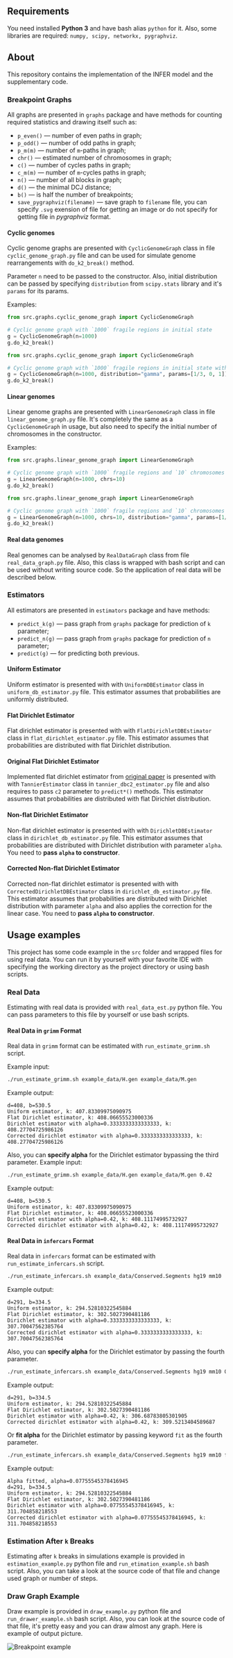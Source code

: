 ## Requirements
You need installed **Python 3** and have bash alias `python` for it. 
Also, some libraries are required: `numpy, scipy, networkx, pygraphviz`.

## About
This repository contains the implementation of the INFER model and the supplementary code.

### Breakpoint Graphs
All graphs are presented in `graphs` package and have methods for counting required statistics and drawing itself such as:
- `p_even()` — number of even paths in graph;
- `p_odd()` — number of odd paths in graph;
- `p_m(m)` — number of `m`-paths in graph;
- `chr()` — estimated number of chromosomes in graph;
- `c()` — number of cycles paths in graph;
- `c_m(m)` — number of `m`-cycles paths in graph;
- `n()` — number of all blocks in graph;
- `d()` — the minimal DCJ distance;
- `b()` — is half the number of breakpoints;
- `save_pygraphviz(filename)` — save graph to `filename` file, 
you can specify `.svg` exension of file for getting an image or do not specify for getting file in *pygraphviz* format.

#### Cyclic genomes
Cyclic genome graphs are presented with `CyclicGenomeGraph` class in file `cyclic_genome_graph.py` file 
and can be used for simulate genome rearrangements with `do_k2_break()` method. 

Parameter `n` need to be passed to the constructor.
Also, initial distribution can be passed by specifying `distribution` from `scipy.stats` library and it's `params` for its params.

Examples:
```python
from src.graphs.cyclic_genome_graph import CyclicGenomeGraph

# Cyclic genome graph with `1000` fragile regions in initial state
g = CyclicGenomeGraph(n=1000) 
g.do_k2_break()
```

```python
from src.graphs.cyclic_genome_graph import CyclicGenomeGraph

# Cyclic genome graph with `1000` fragile regions in initial state with gamma distribution on edges
g = CyclicGenomeGraph(n=1000, distribution="gamma", params=[1/3, 0, 1])
g.do_k2_break()
```

#### Linear genomes
Linear genome graphs are presented with `LinearGenomeGraph` class in file `linear_genome_graph.py` file.
It's completely the same as a `CyclicGenomeGraph` in usage, but also need to specify the initial number of chromosomes in the constructor.

Examples:
```python
from src.graphs.linear_genome_graph import LinearGenomeGraph

# Cyclic genome graph with `1000` fragile regions and `10` chromosomes in initial state
g = LinearGenomeGraph(n=1000, chrs=10) 
g.do_k2_break()
```

```python
from src.graphs.linear_genome_graph import LinearGenomeGraph

# Cyclic genome graph with `1000` fragile regions and `10` chromosomes in initial state with gamma distribution on edges
g = LinearGenomeGraph(n=1000, chrs=10, distribution="gamma", params=[1/3, 0, 1])
g.do_k2_break()
```

#### Real data genomes
Real genomes can be analysed by `RealDataGraph` class from file `real_data_graph.py` file.
Also, this class is wrapped with bash script and can be used without writing source code.
So the application of real data will be described below.


### Estimators
All estimators are presented in `estimators` package and have methods: 
- `predict_k(g)` — pass graph from `graphs` package for prediction of `k` parameter;
- `predict_n(g)` — pass graph from `graphs` package for prediction of `n` parameter;
- `predict(g)` — for predicting both previous. 

#### Uniform Estimator
Uniform estimator is presented with with `UniformDBEstimator` class in `uniform_db_estimator.py` file. 
This estimator assumes that probabilities are uniformly distributed.

#### Flat Dirichlet Estimator
Flat dirichlet estimator is presented with with `FlatDirichletDBEstimator` class in `flat_dirichlet_estimator.py` file. 
This estimator assumes that probabilities are distributed with flat Dirichlet distribution.

#### Original Flat Dirichlet Estimator
Implemented flat dirichlet estimator from [original paper](https://academic.oup.com/gbe/article/8/5/1427/2939585) is presented with with `TannierEstimator` class in `tannier_dbc2_estimator.py` file
and also requires to pass `c2` parameter to `predict*()` methods. 
This estimator assumes that probabilities are distributed with flat Dirichlet distribution.

#### Non-flat Dirichlet Estimator
Non-flat dirichlet estimator is presented with with `DirichletDBEstimator` class in `dirichlet_db_estimator.py` file. 
This estimator assumes that probabilities are distributed with Dirichlet distribution with parameter `alpha`.
You need to **pass `alpha` to constructor**.

#### Corrected Non-flat Dirichlet Estimator
Corrected non-flat dirichlet estimator is presented with with `CorrectedDirichletDBEstimator` class in `dirichlet_db_estimator.py` file. 
This estimator assumes that probabilities are distributed with Dirichlet distribution with parameter `alpha` and also applies the correction for the linear case.
You need to **pass `alpha` to constructor**.

## Usage examples
This project has some code example in the `src` folder and wrapped files for using real data.
You can run it by yourself with your favorite IDE with specifying the working directory as the project directory 
or using bash scripts.

### Real Data
Estimating with real data is provided with `real_data_est.py` python file.
You can pass parameters to this file by yourself or use bash scripts.

#### Real Data in `grimm` Format
Real data in `grimm` format can be estimated with `run_estimate_grimm.sh` script.

Example input:
```bash
./run_estimate_grimm.sh example_data/H.gen example_data/M.gen
```

Example output:
```
d=408, b=530.5
Uniform estimator, k: 407.83309975090975
Flat Dirichlet estimator, k: 408.06655523000336
Dirichlet estimator with alpha=0.3333333333333333, k: 408.27704725986126
Corrected dirichlet estimator with alpha=0.3333333333333333, k: 408.27704725986126
```

Also, you can **specify alpha** for the Dirichlet estimator bypassing the third parameter.
Example input:
```bash
./run_estimate_grimm.sh example_data/H.gen example_data/M.gen 0.42
```

Example output:
```
d=408, b=530.5
Uniform estimator, k: 407.83309975090975
Flat Dirichlet estimator, k: 408.06655523000336
Dirichlet estimator with alpha=0.42, k: 408.11174995732927
Corrected dirichlet estimator with alpha=0.42, k: 408.11174995732927
```

#### Real Data in `infercars` Format
Real data in `infercars` format can be estimated with `run_estimate_infercars.sh` script.

```bash
./run_estimate_infercars.sh example_data/Conserved.Segments hg19 mm10
```

Example output:
```
d=291, b=334.5
Uniform estimator, k: 294.52810322545884
Flat Dirichlet estimator, k: 302.5027390481186
Dirichlet estimator with alpha=0.3333333333333333, k: 307.70047562385764
Corrected dirichlet estimator with alpha=0.3333333333333333, k: 307.70047562385764
```

Also, you can **specify alpha** for the Dirichlet estimator by passing the fourth parameter.

```bash
./run_estimate_infercars.sh example_data/Conserved.Segments hg19 mm10 0.42
```

Example output:
```
d=291, b=334.5
Uniform estimator, k: 294.52810322545884
Flat Dirichlet estimator, k: 302.5027390481186
Dirichlet estimator with alpha=0.42, k: 306.68783805301905
Corrected dirichlet estimator with alpha=0.42, k: 309.5213404589687
```

Or **fit alpha** for the Dirichlet estimator by passing keyword `fit` as the fourth parameter.

```bash
./run_estimate_infercars.sh example_data/Conserved.Segments hg19 mm10 fit
```

Example output:
```
Alpha fitted, alpha=0.07755545378416945
d=291, b=334.5
Uniform estimator, k: 294.52810322545884
Flat Dirichlet estimator, k: 302.5027390481186
Dirichlet estimator with alpha=0.07755545378416945, k: 311.704858218553
Corrected dirichlet estimator with alpha=0.07755545378416945, k: 311.704858218553
```

### Estimation After `k` Breaks
Estimating after `k` breaks in simulations example is provided in `estimation_example.py` python file and `run_etimation_example.sh` bash script.
Also, you can take a look at the source code of that file and change used graph or number of steps.

### Draw Graph Example
Draw example is provided in `draw_example.py` python file and `run_drawer_example.sh` bash script.
Also, you can look at the source code of that file, it's pretty easy and you can draw almost any graph.
Here is example of output picture.

![Breakpoint example](example.svg)